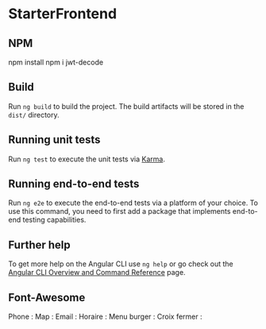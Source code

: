 # StarterFrontend


## NPM

npm install
npm i jwt-decode

## Build

Run `ng build` to build the project. The build artifacts will be stored in the `dist/` directory.

## Running unit tests

Run `ng test` to execute the unit tests via [Karma](https://karma-runner.github.io).

## Running end-to-end tests

Run `ng e2e` to execute the end-to-end tests via a platform of your choice. To use this command, you need to first add a package that implements end-to-end testing capabilities.

## Further help

To get more help on the Angular CLI use `ng help` or go check out the [Angular CLI Overview and Command Reference](https://angular.io/cli) page.


## Font-Awesome 
Phone : <i class="fa-solid fa-phone"></i>
Map : <i class="fa-solid fa-location-dot"></i>
Email : <i class="fa-solid fa-envelope"></i>
Horaire : <i class="fa-solid fa-clock"></i>
Menu burger : <i class="fa-solid fa-bars"></i>
Croix fermer : <i class="fa-solid fa-circle-xmark"></i>
